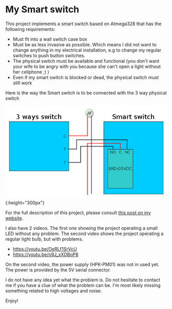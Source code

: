 # My Smart switch
This project implements a smart switch based on Atmega328 that has the following requirements:

- Must fit into a wall switch case box
- Must be as less invasive as possible. Which means I did not want to change anything in my electrical installation, e.g to change my regular switches to push button switches.
- The physical switch must be available and functional (you don't want your wife to be angry with you because she can't open a light without her cellphone ;) )
- Even if my smart switch is blocked or dead, the physical switch must still work

Here is the way the Smart switch is to be connected with the 3 way physical switch

![SmartSwitchConnection](/images/SmartSwitchConnection.png  "Initial Design"){:height="300px"}

For the full description of this project, please consult [this post on my website](https://www.laurentcarlier.com/2018/04/My-smart-switch-project.html).

I also have 2 videos. The first one showing the project operating a small LED without any problem. The second video shows the
project operating a regular light bulb, but with problems.

- https://youtu.be/OeRLf1SrVcU
- https://youtu.be/o9J_xXDBoP8

On the second video, the power supply (HPK-PM01) was not in used yet. The power is provided by the 5V serial connector.

I do not have any idea yet what the problem is. Do not hesitate to contact me if you have a clue of what the problem can be. I'm most likely missing something related to high voltages and noise.

Enjoy!
